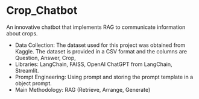 # Crop_Chatbot
An innovative chatbot that implements RAG to communicate information about crops.

- Data Collection: The dataset used for this project was obtained from Kaggle. 
The dataset is provided in a CSV format and the columns are Question, 
Answer, Crop, 
- Libraries: LangChain, FAISS, OpenAI ChatGPT from LangChain, Streamlit.
- Prompt Engineering: Using prompt and storing the prompt template in a object prompt.
- Main Methodology: RAG (Retrieve, Arrange, Generate)
